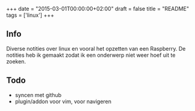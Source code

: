 +++
date = "2015-03-01T00:00:00+02:00"
draft = false
title = "README"
tags = ['linux']
+++

## Info

Diverse notities over linux en vooral het opzetten van een Raspberry.
De notities heb ik gemaakt zodat ik een onderwerp niet weer hoef uit te zoeken.


## Todo

* syncen met github
* plugin/addon voor vim, voor navigeren



